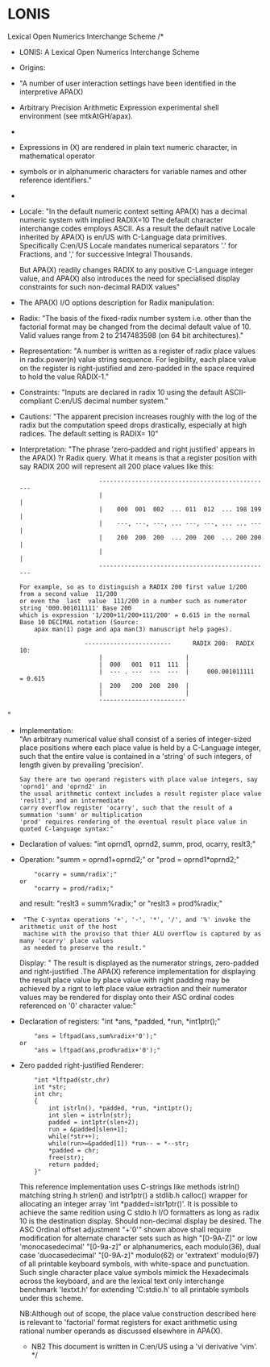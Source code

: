 # LONIS
Lexical Open Numerics Interchange Scheme
/*
 * 	LONIS:	A Lexical Open	Numerics Interchange Scheme
 * 	Origins:
 * 	"A number of user interaction settings have been identified in the interpretive APA(X)
 * 	Arbitrary Precision Arithmetic Expression experimental shell environment (see mtkAtGH/apax).
 *
 * 	Expressions in (X) are rendered in plain text numeric character, in mathematical operator 
 * 	symbols or in alphanumeric characters for variable names and other reference identifiers."
 *
 *	Locale:
 	"In the default numeric context setting APA(X) has a decimal numeric system with implied RADIX=10
  	The default character interchange codes employs ASCII. As a result the default native Locale
	inherited by APA(X) is en/US with C-Language data primitives. Specifically C:en/US Locale mandates
	numerical separators '.' for Fractions, and ',' for successive Integral Thousands.
 
 	But APA(X) readily changes RADIX to any positive C-Language integer value, and APA(X)
	also introduces the need for specialised display constraints for such non-decimal RADIX values"

 *	The APA(X) I/O options description for Radix manipulation:
 *	Radix:
		"The basis of the fixed-radix number system i.e. other than the factorial
		format may be changed from the decimal default value of 10. Valid values range
		from 2 to 2147483598 (on 64 bit architectures)."
 *	Representation:
		"A number is written as a register of radix place values in radix.power(n) value string
		sequence. For legibility, each place value on the register is right-justified and zero-padded
		in the space required to hold the value RADIX-1."
 *	Constraints:
		"Inputs are declared in radix 10 using the default ASCII-compliant C:en/US decimal number system."
 *	Cautions:
		"The apparent precision increases roughly with the log of the radix but the computation speed drops
		drastically, especially at high radices. The default setting is RADIX= 10"
 *	Interpretation:
 		"The phrase ’zero‐padded and right justified’ appears in the APA(X) ?r Radix query. What it means
		is that a register position with say RADIX 200 will represent all 200 place values like this:

                              ‐‐‐‐‐‐‐‐‐‐‐‐‐‐‐‐‐‐‐‐‐‐‐‐‐‐‐‐‐‐‐‐‐‐‐‐‐‐‐‐‐‐‐‐----
                              |                                              |
                              |    000  001  002  ... 011  012  ... 198 199  |
                              |    ‐‐‐, ‐‐‐, ‐‐‐, ... ‐‐‐, ‐‐‐, ... ... ‐‐‐  |
                              |    200  200  200  ... 200  200  ... 200 200  |
                              |                                              |
                              ‐‐‐‐‐‐‐‐‐‐‐‐‐‐‐‐‐‐‐‐‐‐‐‐‐‐‐‐‐‐‐‐‐‐‐‐‐‐‐‐‐‐‐‐----
 		
 		For example, so as to distinguish a RADIX 200 first value 1/200 from a second value  11/200 
		or even the  last  value  111/200 in a number such as numerator string '000.001011111' Base 200
		which is expression '1/200+11/200+111/200' = 0.615 in the normal Base 10 DECIMAL notation (Source:
	       	apax man(1) page and apa man(3) manuscript help pages).

                   	      ‐‐‐‐‐‐‐-‐‐‐‐‐‐‐‐‐‐------		RADIX 200:	RADIX 10:
                              |                       |
                              |  000   001  011  111  |
                              |  --- . ‐‐‐  ‐‐‐  ‐‐‐  |		000.001011111	= 0.615
                              |  200   200  200  200  |
                              |                       |
                              ‐‐‐‐‐‐‐‐‐‐‐‐‐‐‐‐-----‐‐-
 		
"
*	Implementation:		
 		"An arbitrary numerical value shall consist of a series of integer-sized place positions
 		where each place value is held by a C-Language integer, such that the entire value
		is contained in a 'string' of such integers, of length given by prevailing 'precision'.

		Say there are two operand registers with place value integers, say 'oprnd1' and 'oprnd2' in
		the usual arithmetic context includes a result register place value 'reslt3', and an intermediate
		carry overflow register 'ocarry', such that the result of a summation 'summ' or multiplication
		'prod' requires rendering of the eventual result place value in quoted C-language syntax:"
 *	Declaration of values:
			"int oprnd1, oprnd2, summ, prod, ocarry, reslt3;"
 *	Operation:
			"summ = oprnd1+oprnd2;"
		or
			"prod = oprnd1*oprnd2;"

			"ocarry = summ/radix';"
		or
			"ocarry = prod/radix;"
	and result:
			"reslt3 = summ%radix;"
		or
			"reslt3 = prod%radix;"
 *
 		"The C-syntax operations '+', '-', '*', '/', and '%' invoke the arithmetic unit of the host
 		machine with the proviso that thier ALU overflow is captured by as many 'ocarry' place values
		as needed to preserve the result."
	Display:
		" The result is displayed as the numerator strings, zero-padded and right-justified .The APA(X)
		reference implementation for displaying the result place value by place value with right padding
		may be achieved by a rignt to left  place value extraction and their numerator values may be
		rendered for display onto their ASC ordinal codes referenced on '0' character value:"
 *	Declaration of registers:
			"int *ans, *padded, *run, *int1ptr();"
		
			"ans = lftpad(ans,sum%radix+'0');"
		or
			"ans = lftpad(ans,prod%radix+'0');"
	
 *	Zero padded right-justified Renderer:

			"int *lftpad(str,chr)
			int *str;
			int chr;
			{
				int istrln(), *padded, *run, *int1ptr();
				int slen = istrln(str);
				padded = int1ptr(slen+2);
				run = &padded[slen+1];
				while(*str++);
				while(run>=&padded[1]) *run-- = *--str;
				*padded = chr;
				free(str);
				return padded;
			}"
	This reference implementation uses C-strings like methods istrln() matching string.h strlen()
	and istr1ptr() a stdlib.h calloc() wrapper for allocating an integer array 'int *padded=istr1ptr()'. 
	It is possible to achieve the same redition using C stdio.h I/O formatters as long as radix 10
  is the destination display. Should non-decimal display be desired. The ASC Ordinal offset adjustment 
	"+'0'" shown above shall require modification for alternate character sets such as high "[0-9A-Z]"
	or low 'monocasedecimal' "[0-9a-z]" or alphanumerics, each modulo(36), dual case 'duocasedecimal' 
  "[0-9A-z]"  modulo(62) or 'extratext' modulo(97) of all printable keyboard symbols, with white-space and
  punctuation. Such single character place value symbols mimick the Hexadecimals across the keyboard,
  and are the lexical text only interchange benchmark 'lextxt.h' for extending 'C:stdio.h' to all printable
  symbols under this scheme.
	
	NB:Although out of scope, the place value construction described here is relevant to 'factorial'
	format registers for exact arithmetic using rational number operands as discussed elsewhere in APA(X).
	* NB2 This document is written in C:en/US using a 'vi derivative 'vim'.
*/
